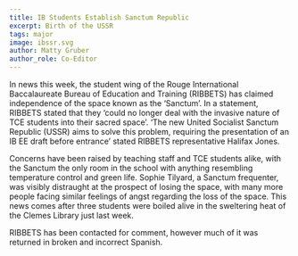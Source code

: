 ```yaml
---
title: IB Students Establish Sanctum Republic
excerpt: Birth of the USSR
tags: major
image: ibssr.svg
author: Matty Gruber
author_role: Co-Editor
---
```


In news this week, the student wing of the Rouge International Baccalaureate
Bureau of Education and Training (RIBBETS) has claimed independence of the space
known as the ‘Sanctum’. In a statement, RIBBETS stated that they ‘could no
longer deal with the invasive nature of TCE students into their sacred space’.
‘The new United Socialist Sanctum Republic (USSR) aims to solve this problem,
requiring the presentation of an IB EE draft before entrance’ stated RIBBETS
representative Halifax Jones. 

Concerns have been raised by teaching staff and TCE students alike, with the
Sanctum the only room in the school with anything resembling temperature control
and green life. Sophie Tilyard, a Sanctum frequenter, was visibly distraught at
the prospect of losing the space, with many more people facing similar feelings
of angst regarding the loss of the space. This news comes after three students
were boiled alive in the sweltering heat of the Clemes Library just last week. 

RIBBETS has been contacted for comment, however much of it was returned in
broken and incorrect Spanish. 
